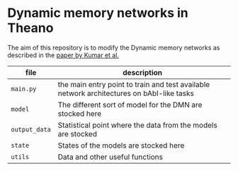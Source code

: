 # Dynamic memory networks in Theano
The aim of this repository is to modify the Dynamic memory networks
as described in the [paper by Kumar et al.](http://arxiv.org/abs/1506.07285)


| file | description |
| --- | --- |
| `main.py` | the main entry point to train and test available network architectures on bAbI-like tasks |
| `model` | The different sort of model for the DMN are stocked here |
| `output_data` | Statistical point where the data from the models are stocked |
| `state` | States of the models are stocked here |
| `utils` | Data and other useful functions |
